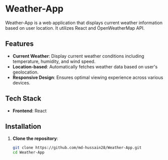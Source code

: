 # Weather-App

Weather-App is a web application that displays current weather information based on user location. It utilizes React and OpenWeatherMap API.

## Features

- **Current Weather**: Display current weather conditions including temperature, humidity, and wind speed.
- **Location-based**: Automatically fetches weather data based on user's geolocation.
- **Responsive Design**: Ensures optimal viewing experience across various devices.

## Tech Stack

- **Frontend**: React

## Installation

1. **Clone the repository**:
   ```bash
   git clone https://github.com/md-hussain28/Weather-App.git
   cd Weather-App

